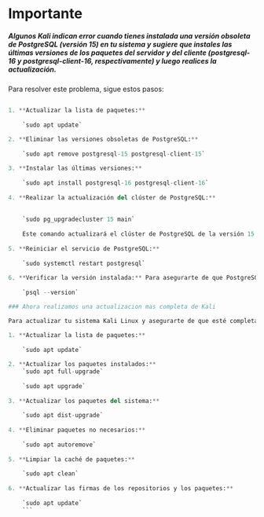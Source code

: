 # Importante
##### Algunos Kali indican error cuando tienes instalada una versión obsoleta de PostgreSQL (versión 15) en tu sistema y sugiere que instales las últimas versiones de los paquetes del servidor y del cliente (postgresql-16 y postgresql-client-16, respectivamente) y luego realices la actualización.

Para resolver este problema, sigue estos pasos:
```python

1. **Actualizar la lista de paquetes:**
    
    `sudo apt update`

2. **Eliminar las versiones obsoletas de PostgreSQL:**
    
    `sudo apt remove postgresql-15 postgresql-client-15`
    
3. **Instalar las últimas versiones:**
    
    `sudo apt install postgresql-16 postgresql-client-16`
    
4. **Realizar la actualización del clúster de PostgreSQL:**
    
    
    `sudo pg_upgradecluster 15 main`
    
    Este comando actualizará el clúster de PostgreSQL de la versión 15 a la versión 16. Asegúrate de que PostgreSQL no esté en ejecución durante este proceso.
    
5. **Reiniciar el servicio de PostgreSQL:**
    
    `sudo systemctl restart postgresql`
    
6. **Verificar la versión instalada:** Para asegurarte de que PostgreSQL se haya actualizado correctamente, verifica la versión instalada con el siguiente comando:
    
    `psql --version`

### Ahora realizamos una actualizacion mas completa de Kali

Para actualizar tu sistema Kali Linux y asegurarte de que esté completamente actualizado, sigue estos pasos en la terminal:

1. **Actualizar la lista de paquetes:**
    
    `sudo apt update`
    
2. **Actualizar los paquetes instalados:**
	`sudo apt full-upgrade`
	
    `sudo apt upgrade`
    
3. **Actualizar los paquetes del sistema:**
    
    `sudo apt dist-upgrade`
    
4. **Eliminar paquetes no necesarios:**
    
    `sudo apt autoremove`
    
5. **Limpiar la caché de paquetes:**
    
    `sudo apt clean`
    
6. **Actualizar las firmas de los repositorios y los paquetes:**
    
    `sudo apt update`
    ```